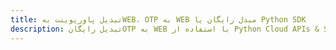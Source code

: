 ---title: تبدیل پاورپوینت بهWEB، OTP به WEB مبدل رایگان یا Python SDKdescription: تبدیل رایگانOTP به WEB با استفاده از Python Cloud APIs & SDK. همچنین اسناد Microsoft PowerPoint را در Cloud ایجاد، ویرایش و رندر کنید.---